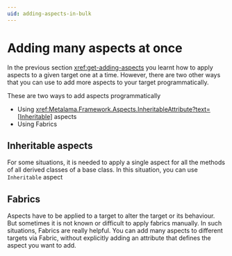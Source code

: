 ```yaml
---
uid: adding-aspects-in-bulk
---
```


# Adding many aspects at once

In the previous section <xref:get-adding-aspects> you learnt how to apply aspects to a given target one at a time. However, there are two other ways that you can use to add more aspects to your target programmatically. 

These are two ways to add aspects programmatically 

* Using <xref:Metalama.Framework.Aspects.InheritableAttribute?text=[Inheritable]> aspects
* Using Fabrics 

## Inheritable aspects 
For some situations, it is needed to apply a single aspect for all the methods of all derived classes of a base class. In this situation, you can use `Inheritable` aspect 

## Fabrics
Aspects have to be applied to a target to alter the target or its behaviour. But sometimes it is not known or difficult to apply fabrics manually. In such situations, Fabrics are really helpful. You can add many aspects to different targets via Fabric, without explicitly adding an attribute that defines the aspect you want to add. 



